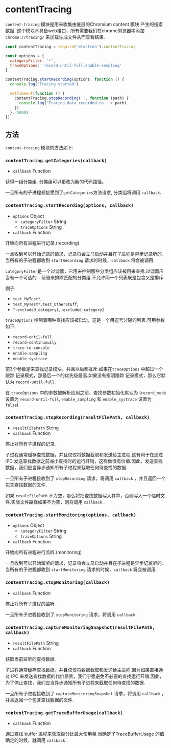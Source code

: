 # contentTracing

`content-tracing` 模块是用来收集由底层的Chromium content 模块 产生的搜索数据. 这个模块不具备web接口，所有需要我们在chrome浏览器中添加 `chrome://tracing/` 来加载生成文件从而查看结果.

```javascript
const contentTracing = require('electron').contentTracing

const options = {
  categoryFilter: '*',
  traceOptions: 'record-until-full,enable-sampling'
}

contentTracing.startRecording(options, function () {
  console.log('Tracing started')

  setTimeout(function () {
    contentTracing.stopRecording('', function (path) {
      console.log('Tracing data recorded to ' + path)
    })
  }, 5000)
})
```

## 方法

 `content-tracing` 模块的方法如下:

### `contentTracing.getCategories(callback)`

* `callback` Function

获得一组分类组. 分类组可以更改为新的代码路径。

一旦所有的子进程都接受到了`getCategories`方法请求, 分类组将调用 `callback`.

### `contentTracing.startRecording(options, callback)`

* `options` Object
  * `categoryFilter` String
  * `traceOptions` String
* `callback` Function

开始向所有进程进行记录.(recording)

一旦收到可以开始记录的请求，记录将会立马启动并且在子进程是异步记录听的. 当所有的子进程都收到 `startRecording` 请求的时候，`callback` 将会被调用.

`categoryFilter`是一个过滤器，它用来控制那些分类组应该被用来查找.过滤器应当有一个可选的 `-` 前缀来排除匹配的分类组.不允许同一个列表既是包含又是排斥.

例子:

* `test_MyTest*`,
* `test_MyTest*,test_OtherStuff`,
* `"-excluded_category1,-excluded_category2`

`traceOptions` 控制着哪种查找应该被启动，这是一个用逗号分隔的列表.可用参数如下:

* `record-until-full`
* `record-continuously`
* `trace-to-console`
* `enable-sampling`
* `enable-systrace`

前3个参数是来查找记录模块，并且以后都互斥.如果在`traceOptions` 中超过一个跟踪
记录模式，那最后一个的优先级最高.如果没有指明跟踪
记录模式，那么它默认为 `record-until-full`.

在 `traceOptions` 中的参数被解析应用之前，查找参数初始化默认为 (`record_mode` 设置为
`record-until-full`, `enable_sampling` 和 `enable_systrace` 设置为 `false`).

### `contentTracing.stopRecording(resultFilePath, callback)`

* `resultFilePath` String
* `callback` Function

停止对所有子进程的记录.

子进程通常缓存查找数据，并且仅仅将数据截取和发送给主进程.这有利于在通过 IPC 发送查找数据之前减小查找时的运行开销，这样做很有价值.因此，发送查找数据，我们应当异步通知所有子进程来截取任何待查找的数据.

一旦所有子进程接收到了 `stopRecording` 请求，将调用 `callback` ，并且返回一个包含查找数据的文件.

如果 `resultFilePath` 不为空，那么将把查找数据写入其中，否则写入一个临时文件.实际文件路径如果不为空，则将调用 `callback` .

### `contentTracing.startMonitoring(options, callback)`

* `options` Object
  * `categoryFilter` String
  * `traceOptions` String
* `callback` Function

开始向所有进程进行监听.(monitoring)

一旦收到可以开始监听的请求，记录将会立马启动并且在子进程是异步记监听的. 当所有的子进程都收到 `startMonitoring` 请求的时候，`callback` 将会被调用.

### `contentTracing.stopMonitoring(callback)`

* `callback` Function

停止对所有子进程的监听.

一旦所有子进程接收到了 `stopMonitoring` 请求，将调用 `callback` .

### `contentTracing.captureMonitoringSnapshot(resultFilePath, callback)`

* `resultFilePath` String
* `callback` Function

获取当前监听的查找数据.

子进程通常缓存查找数据，并且仅仅将数据截取和发送给主进程.因为如果直接通过 IPC 来发送查找数据的代价昂贵，我们宁愿避免不必要的查找运行开销.因此，为了停止查找，我们应当异步通知所有子进程来截取任何待查找的数据.

一旦所有子进程接收到了 `captureMonitoringSnapshot` 请求，将调用 `callback` ，并且返回一个包含查找数据的文件.

### `contentTracing.getTraceBufferUsage(callback)`

* `callback` Function

通过查找 buffer 进程来获取百分比最大使用量.当确定了TraceBufferUsage 的值确定的时候，就调用 `callback` .
